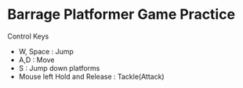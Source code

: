 # Barrage Platformer Game Practice
 
Control Keys
- W, Space : Jump
- A,D : Move
- S : Jump down platforms
- Mouse left Hold and Release : Tackle(Attack)
